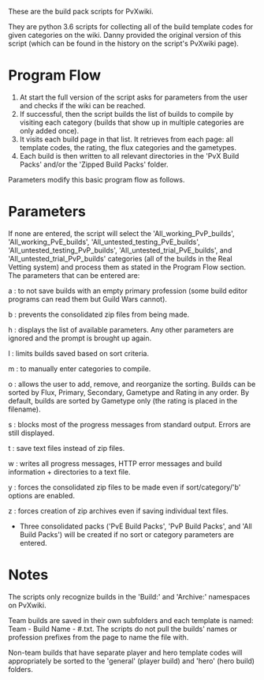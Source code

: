 These are the build pack scripts for PvXwiki.

They are python 3.6 scripts for collecting all of the build template codes for given categories on the wiki.
Danny provided the original version of this script (which can be found in the history on the script's PvXwiki page).

# Program Flow
1. At start the full version of the script asks for parameters from the user and checks if the wiki can be reached. 
2. If successful, then the script builds the list of builds to compile by visiting each category (builds that show up in multiple categories are only added once).
3. It visits each build page in that list. It retrieves from each page: all template codes, the rating, the flux categories and the gametypes. 
4. Each build is then written to all relevant directories in the 'PvX Build Packs' and/or the 'Zipped Build Packs' folder. 

Parameters modify this basic program flow as follows.

# Parameters
If none are entered, the script will select the 'All_working_PvP_builds', 'All_working_PvE_builds', 'All_untested_testing_PvE_builds', 'All_untested_testing_PvP_builds', 'All_untested_trial_PvE_builds', and 'All_untested_trial_PvP_builds' categories (all of the builds in the Real Vetting system) and process them as stated in the Program Flow section. The parameters that can be entered are:

a : to not save builds with an empty primary profession (some build editor programs can read them but Guild Wars cannot).

b : prevents the consolidated zip files from being made.

h : displays the list of available parameters. Any other parameters are ignored and the prompt is brought up again.

l : limits builds saved based on sort criteria.

m : to manually enter categories to compile.

o : allows the user to add, remove, and reorganize the sorting. Builds can be sorted by Flux, Primary, Secondary, Gametype and Rating in any order. By default, builds are sorted by Gametype only (the rating is placed in the filename).

s : blocks most of the progress messages from standard output. Errors are still displayed.

t : save text files instead of zip files.

w : writes all progress messages, HTTP error messages and build information + directories to a text file.

y : forces the consolidated zip files to be made even if sort/category/'b' options are enabled.

z : forces creation of zip archives even if saving individual text files. 

* Three consolidated packs ('PvE Build Packs', 'PvP Build Packs', and 'All Build Packs') will be created if no sort or category parameters are entered.

# Notes
The scripts only recognize builds in the 'Build:' and 'Archive:' namespaces on PvXwiki.

Team builds are saved in their own subfolders and each template is named: Team - Build Name - #.txt. The scripts do not pull the builds' names or profession prefixes from the page to name the file with.

Non-team builds that have separate player and hero template codes will appropriately be sorted to the 'general' (player build) and 'hero' (hero build) folders.
